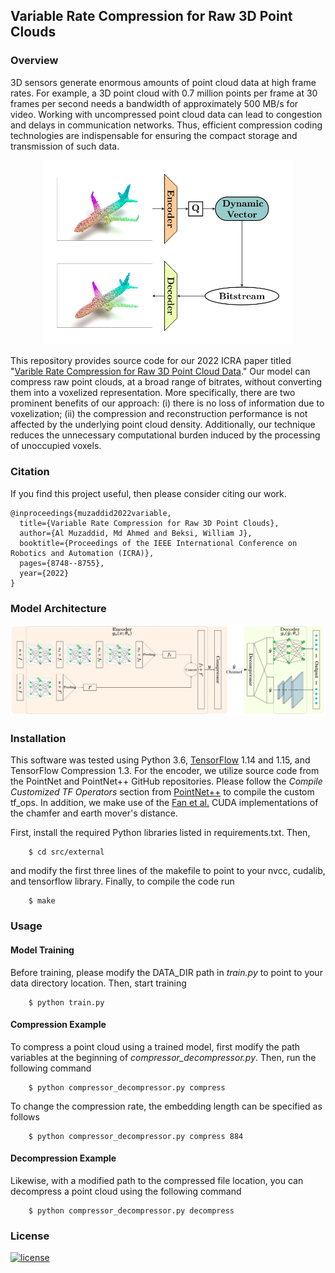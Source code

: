 ## Variable Rate Compression for Raw 3D Point Clouds

### Overview

3D sensors generate enormous amounts of point cloud data at high frame rates.
For example, a 3D point cloud with 0.7 million points per frame at 30 frames per
second needs a bandwidth of approximately 500 MB/s for video. Working with
uncompressed point cloud data can lead to congestion and delays in communication
networks. Thus, efficient compression coding technologies are indispensable for
ensuring the compact storage and transmission of such data.

<p align="center">
<img src="images/overview.png" alt="overview" width="400"/>
</p>

This repository provides source code for our 2022 ICRA paper titled "[Varible
Rate Compression for Raw 3D Point Cloud
Data](https://arxiv.org/pdf/2202.13862.pdf)." Our model can compress raw point
clouds, at a broad range of bitrates, without converting them into a voxelized
representation. More specifically, there are two prominent benefits of our
approach: (i) there is no loss of information due to voxelization; (ii) the
compression and reconstruction performance is not affected by the underlying
point cloud density. Additionally, our technique reduces the unnecessary
computational burden induced by the processing of unoccupied voxels. 

### Citation

If you find this project useful, then please consider citing our work.

```bibitex
@inproceedings{muzaddid2022variable,
  title={Variable Rate Compression for Raw 3D Point Clouds},
  author={Al Muzaddid, Md Ahmed and Beksi, William J},
  booktitle={Proceedings of the IEEE International Conference on Robotics and Automation (ICRA)},
  pages={8748--8755},
  year={2022}
}
```

### Model Architecture 

<p align="center">
<img src="images/model_architecture.png" alt="model_architecture" width="800"/>
</p>

### Installation

This software was tested using Python 3.6,
[TensorFlow](https://www.tensorflow.org/install) 1.14 and 1.15, and TensorFlow
Compression 1.3. For the encoder, we utilize source code from the PointNet and
PointNet++ GitHub repositories. Please follow the *Compile Customized TF
Operators* section from [PointNet++](https://github.com/charlesq34/pointnet2)
to compile the custom tf_ops. In addition, we make use of the [Fan et
al.](https://github.com/fanhqme/PointSetGeneration) CUDA implementations of the
chamfer and earth mover's distance.

First, install the required Python libraries listed in requirements.txt. Then,

        $ cd src/external

and modify the first three lines of the makefile to point to your nvcc,
cudalib, and tensorflow library. Finally, to compile the code run

        $ make

### Usage

#### Model Training

Before training, please modify the DATA_DIR path in *train.py* to point to your
data directory location. Then, start training 

        $ python train.py 

#### Compression Example

To compress a point cloud using a trained model, first modify the path
variables at the beginning of *compressor_decompressor.py*. Then, run the
following command 

        $ python compressor_decompressor.py compress 

To change the compression rate, the embedding length can be specified as follows

        $ python compressor_decompressor.py compress 884

#### Decompression Example

Likewise, with a modified path to the compressed file location, you can
decompress a point cloud using the following command

        $ python compressor_decompressor.py decompress 

### License 

[![license](https://img.shields.io/badge/license-Apache%202-blue)](https://github.com/robotic-vision-lab/Variable-Rate-Compression-For-Raw-3D-Point-Clouds/blob/main/LICENSE)
